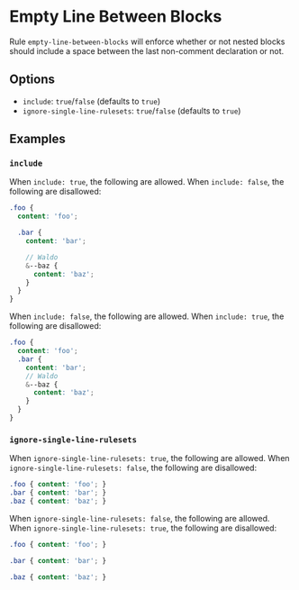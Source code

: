 # Empty Line Between Blocks

Rule `empty-line-between-blocks` will enforce whether or not nested blocks should include a space between the last non-comment declaration or not.

## Options

* `include`: `true`/`false` (defaults to `true`)
* `ignore-single-line-rulesets`: `true`/`false` (defaults to `true`)

## Examples

### `include`

When `include: true`, the following are allowed. When `include: false`, the following are disallowed:

```scss
.foo {
  content: 'foo';

  .bar {
    content: 'bar';

    // Waldo
    &--baz {
      content: 'baz';
    }
  }
}
```

When `include: false`, the following are allowed. When `include: true`, the following are disallowed:

```scss
.foo {
  content: 'foo';
  .bar {
    content: 'bar';
    // Waldo
    &--baz {
      content: 'baz';
    }
  }
}
```

### `ignore-single-line-rulesets`

When `ignore-single-line-rulesets: true`, the following are allowed. When `ignore-single-line-rulesets: false`, the following are disallowed:

```scss
.foo { content: 'foo'; }
.bar { content: 'bar'; }
.baz { content: 'baz'; }
```

When `ignore-single-line-rulesets: false`, the following are allowed. When `ignore-single-line-rulesets: true`, the following are disallowed:

```scss
.foo { content: 'foo'; }

.bar { content: 'bar'; }

.baz { content: 'baz'; }

```
